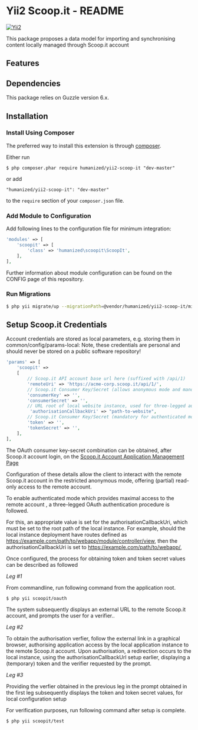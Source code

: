 # Yii2 Scoop.it - README


[![Yii2](https://img.shields.io/badge/Powered_by-Yii_Framework-green.svg?style=flat)](http://www.yiiframework.com/)

This package proposes a data model for importing and synchronising content locally managed through Scoop.it account

## Features

## Dependencies

This package relies on Guzzle version 6.x.

## Installation

### Install Using Composer

The preferred way to install this extension is through [composer](http://getcomposer.org/download/).

Either run

```
$ php composer.phar require humanized/yii2-scoop-it "dev-master"
```

or add

```
"humanized/yii2-scoop-it": "dev-master"
```

to the ```require``` section of your `composer.json` file.


### Add Module to Configuration

Add following lines to the configuration file for minimum integration:

```php
'modules' => [
    'scoopit' => [
        'class' => 'humanized\scoopit\ScoopIt',
    ],
],
```
Further information about module configuration can be found on the CONFIG page of this repository.

### Run Migrations 

```bash
$ php yii migrate/up --migrationPath=@vendor/humanized/yii2-scoop-it/migrations
```

## Setup Scoop.it Credentials

Account credentials are stored as local parameters, e.g. storing them in common/config/params-local:
Note, these credentials are personal and should never be stored on a public software repository!

```php
'params' => [
    'scoopit' =>
    [
        // Scoop.it API account base url here (suffixed with /api/1)
        'remoteUri' => 'https://acme-corp.scoop.it/api/1/',
        // Scoop.it Consumer Key/Secret (allows anonymous mode and mandatory for authenticated mode)
        'consumerKey' => '',
        'consumerSecret' => '',
        // URL root of local website instance, used for three-legged authententication callback
         'authorisationCallbackUri' => "path-to-website",
        // Scoop.it Consumer Key/Secret (mandatory for authenticated mode)
        'token' => '',
        'tokenSecret' => '',
    ],
],
```

The OAuth consumer key-secret combination can be obtained, after Scoop.it account login, on the [Scoop.it Account Application Management Page](https://www.scoop.it/dev/apps)

Configuration of these details allow the client to interact with the remote Scoop.it account in the restricted anonymous mode, offering (partial) read-only access to the remote account.

To enable authenticated mode which provides maximal access to the remote account , a three-legged OAuth authentication procedure is followed. 

For this, an appropriate value is set for the authorisationCallbackUri, which must be set to the root path of the local instance. For example, should the local instance deployment have routes defined as https://example.com/path/to/webapp/module/controller/view, then the authorisationCallbackUri is set to https://example.com/path/to/webapp/,

Once configured, the process for obtaining token and token secret values can be described as followed

*Leg #1*


From commandline, run following command from the application root.

```bash
$ php yii scoopit/oauth
```
The system subsequently displays an external URL to the remote Scoop.it account, and prompts the user for a verifier.. 

*Leg #2*


To obtain the authorisation verfier, follow the external link in a graphical browser, authorising application access by  the local application instance to the remote Scoop.it account. Upon authorisation, a redirection occurs to the local instance, using the authorisationCallbackUrl setup earlier, displaying a (temporary) token and the verifier requested by the prompt.    

*Leg #3*


Providing the verfier obtained in the previous leg in the prompt obtained in the first leg subsequently displays the token and token secret values, for local configuration setup


For verification purposes, run following command after setup is complete.

```bash
$ php yii scoopit/test
```


